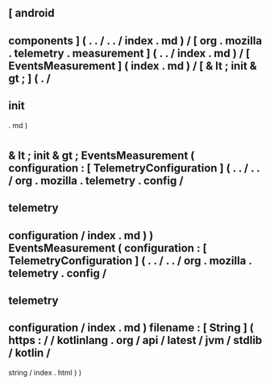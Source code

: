 [
android
-
components
]
(
.
.
/
.
.
/
index
.
md
)
/
[
org
.
mozilla
.
telemetry
.
measurement
]
(
.
.
/
index
.
md
)
/
[
EventsMeasurement
]
(
index
.
md
)
/
[
&
lt
;
init
&
gt
;
]
(
.
/
-
init
-
.
md
)
#
&
lt
;
init
&
gt
;
EventsMeasurement
(
configuration
:
[
TelemetryConfiguration
]
(
.
.
/
.
.
/
org
.
mozilla
.
telemetry
.
config
/
-
telemetry
-
configuration
/
index
.
md
)
)
EventsMeasurement
(
configuration
:
[
TelemetryConfiguration
]
(
.
.
/
.
.
/
org
.
mozilla
.
telemetry
.
config
/
-
telemetry
-
configuration
/
index
.
md
)
filename
:
[
String
]
(
https
:
/
/
kotlinlang
.
org
/
api
/
latest
/
jvm
/
stdlib
/
kotlin
/
-
string
/
index
.
html
)
)
